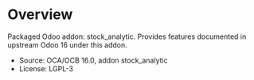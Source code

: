 # Overview

Packaged Odoo addon: stock_analytic. Provides features documented in upstream Odoo 16 under this addon.

- Source: OCA/OCB 16.0, addon stock_analytic
- License: LGPL-3
